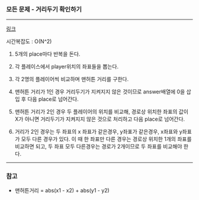 ### 모든 문제 - 거리두기 확인하기
___

[링크](https://programmers.co.kr/learn/courses/30/lessons/81302?language=python3)

시간복잡도 : O(N^2) 

1. 5개의 place마다 반복을 돈다.

2. 각 플레이스에서 player위치의 좌표들을 뽑는다.

3. 각 2명의 플레이어씩 비교하며 맨허튼 거리를 구한다.

4. 맨허튼 거리가 1인 경우 거리두기가 지켜지지 않은 것이므로 answer배열에 0을 삽입 후 다음 place로 넘어간다.

5. 맨허튼 거리가 2인 경우 두 플레이어의 위치를 비교해, 경로상 위치한 좌표의 값이 X가 아니면 거리두기가 지켜지지 않은 것으로 처리하고 다음 place로 넘어간다.

6. 거리가 2인 경우는 두 좌표의 x 좌표가 같은경우, y좌표가 같은경우, x좌표와 y좌표가 모두 다른 경우가 있다. 이 때 한 좌표만 다른 경우는 경로상 위치한 1개의 좌표를 비교하면 되고, 두 좌표 모두 다른경우는 경로가 2개이므로 두 좌표를 비교해야 한다.

___
### 참고
* 맨허튼거리 = abs(x1 - x2) + abs(y1 - y2)